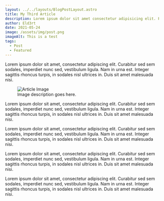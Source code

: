 ```yaml
---
layout: ../../layouts/BlogPostLayout.astro
title: My Third Article
description: Lorem ipsum dolor sit amet consectetur adipisicing elit. Perferendis accusantium sit illo neque rem omnis quaerat, nam similique vitae delectus ad magni vel quo maxime, magnam placeat. Reprehenderit, distinctio aliquam?
author: Eld3rt
date: 2021-05-24
image: /assets/img/post.png
imageAlt: This is a test
tags:
  - Post
  - Featured
---
```


<p class="article__text mt-400">Lorem ipsum dolor sit amet, consectetur adipiscing elit. Curabitur sed sem sodales, imperdiet nunc sed, vestibulum ligula. Nam in urna est. Integer sagittis rhoncus turpis, in sodales nisl ultrices in. Duis sit amet malesuada nisi.</p>
<figure class="article__image mt-500">
	<img src="/assets/img/article.png" alt="Article Image" class="article__image-pic"></img>
	<figcaption class="article__image-description mt-fc-mar">Image description goes here.</figcaption>
</figure>
<p class="article__text mt-800">Lorem ipsum dolor sit amet, consectetur adipiscing elit. Curabitur sed sem sodales, imperdiet nunc sed, vestibulum ligula. Nam in urna est. Integer sagittis rhoncus turpis, in sodales nisl ultrices in. Duis sit amet malesuada nisi.</p>
<p class="article__text mt-p">Lorem ipsum dolor sit amet, consectetur adipiscing elit. Curabitur sed sem sodales, imperdiet nunc sed, vestibulum ligula. Nam in urna est. Integer sagittis rhoncus turpis, in sodales nisl ultrices in. Duis sit amet malesuada nisi.</p>
<p class="article__text mt-p">Lorem ipsum dolor sit amet, consectetur adipiscing elit. Curabitur sed sem sodales, imperdiet nunc sed, vestibulum ligula. Nam in urna est. Integer sagittis rhoncus turpis, in sodales nisl ultrices in. Duis sit amet malesuada nisi.</p>
<p class="article__text mt-800">Lorem ipsum dolor sit amet, consectetur adipiscing elit. Curabitur sed sem sodales, imperdiet nunc sed, vestibulum ligula. Nam in urna est. Integer sagittis rhoncus turpis, in sodales nisl ultrices in. Duis sit amet malesuada nisi.</p>
